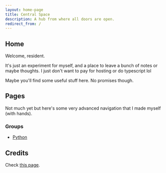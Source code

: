 ```yaml
---
layout: home-page
title: Central Space
description: A hub from where all doors are open.
redirect_from: /
---
```


## Home

Welcome, resident.

It's just an experiment for myself, and a place to leave a bunch of notes or maybe thoughts.
I just don't want to pay for hosting or do typescript lol

Maybe you'll find some useful stuff here. No promises though.

## Pages

Not much yet but here's some very advanced navigation that I made myself
(with hands).

### Groups

- [Python](./python)

## Credits

Check [this page](./credits).
